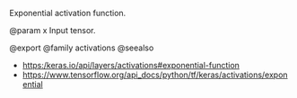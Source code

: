 Exponential activation function.

@param x
Input tensor.

@export
@family activations
@seealso
+ <https:/keras.io/api/layers/activations#exponential-function>
+ <https://www.tensorflow.org/api_docs/python/tf/keras/activations/exponential>
